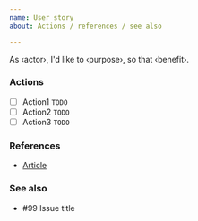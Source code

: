 ```yaml
---
name: User story
about: Actions / references / see also

---
```

As ‹actor›, I'd like to ‹purpose›, so that ‹benefit›.

### Actions

- [ ] Action1 `TODO`
- [ ] Action2 `TODO`
- [ ] Action3 `TODO`

### References

* [Article](#TODO)

### See also

* #99 Issue title
